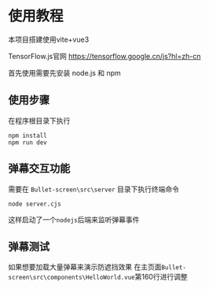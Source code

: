 # 使用教程
本项目搭建使用vite+vue3

TensorFlow.js官网 https://tensorflow.google.cn/js?hl=zh-cn

首先使用需要先安装 node.js 和 npm

## 使用步骤
在程序根目录下执行
```
npm install
npm run dev
```

## 弹幕交互功能
需要在 `Bullet-screen\src\server` 目录下执行终端命令
```
node server.cjs
```
这样启动了一个`nodejs`后端来监听弹幕事件

## 弹幕测试
如果想要加载大量弹幕来演示防遮挡效果
在主页面`Bullet-screen\src\components\HelloWorld.vue`第160行进行调整
